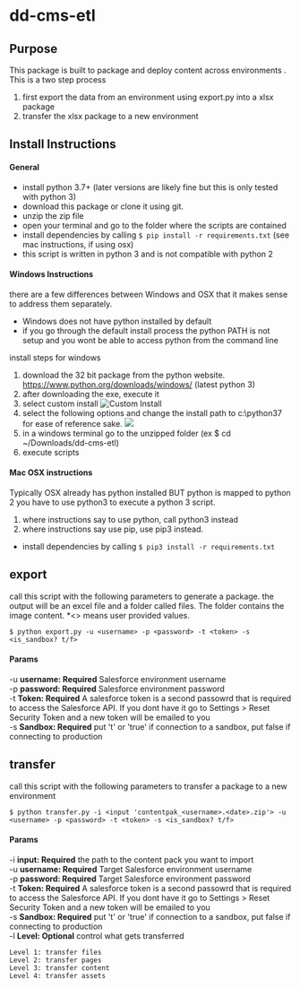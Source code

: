 # dd-cms-etl

## Purpose
This package is built to package and deploy content across environments
. This is a two step process
1. first export the data from an environment using export.py into a xlsx package
2. transfer the xlsx package to a new environment

## Install Instructions
#### General
* install python 3.7+ (later versions are likely fine but this is only tested with python 3)
* download this package or clone it using git.
* unzip the zip file
* open your terminal and go to the folder where the scripts are contained
* install dependencies by calling 
   ```$ pip install -r requirements.txt``` (see mac instructions, if using osx)
* this script is written in python 3 and is not compatible with python 2
   
#### Windows Instructions
there are a few differences between Windows and OSX that it makes sense to address them separately.
* Windows does not have python installed by default
* if you go through the default install process the python PATH is not setup and you wont be able to access python from the command line

install steps for windows
1. download the 32 bit package from the python website. https://www.python.org/downloads/windows/ (latest python 3)
2. after downloading the exe, execute it 
3. select custom install 
![](https://docs.python.org/3/_images/win_installer.png "Custom Install")
4. select the following options and change the install path to c:\python37 for ease of reference sake. 
![](http://www.pitt.edu/~naraehan/python3/img/win-install3.png)
5. in a windows terminal go to the unzipped folder (ex $ cd ~/Downloads/dd-cms-etl)
6. execute scripts


#### Mac OSX instructions
Typically OSX already has python installed BUT python is mapped to python 2 you have to use python3 to execute a python 3 script.
1. where instructions say to use python, call python3 instead
2. where instructions say use pip, use pip3 instead.
* install dependencies by calling 
   ```$ pip3 install -r requirements.txt```
   
## export
call this script with the following parameters to generate a package. 
the output will be an excel file and a folder called files. The folder contains the image content. *<> means user provided values.

```$ python export.py -u <username> -p <password> -t <token> -s <is_sandbox? t/f>```

#### Params
-u **username: Required** Salesforce environment username  
-p **password: Required** Salesforce environment password  
-t **Token: Required**   A salesforce token is a second passowrd that is required to access the Salesforce API. If you dont have it go to Settings > Reset Security Token and a new token will be emailed to you  
-s **Sandbox: Required** put 't' or 'true' if connection to a sandbox, put false if connecting to production

## transfer
call this script with the following parameters to transfer a package to a new environment

```$ python transfer.py -i <input 'contentpak_<username>.<date>.zip'> -u <username> -p <password> -t <token> -s <is_sandbox? t/f>```
#### Params
-i **input: Required** the path to the content pack you want to import  
-u **username: Required** Target Salesforce environment username   
-p **password: Required** Target Salesforce environment password  
-t **Token: Required**   A salesforce token is a second passowrd that is required to access the Salesforce API. If you dont have it go to Settings > Reset Security Token and a new token will be emailed to you  
-s **Sandbox: Required** put 't' or 'true' if connection to a sandbox, put false if connecting to production  
-l **Level: Optional** <Number> control what gets transferred  
```
Level 1: transfer files
Level 2: transfer pages
Level 3: transfer content
Level 4: transfer assets
```
